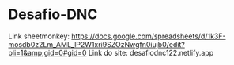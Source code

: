 # Desafio-DNC
Link sheetmonkey: https://docs.google.com/spreadsheets/d/1k3F-mosdb0z2Lm_AML_lP2W1xri9SZOzNwgfn0iujb0/edit?pli=1&amp;gid=0#gid=0
Link do site: desafiodnc122.netlify.app
